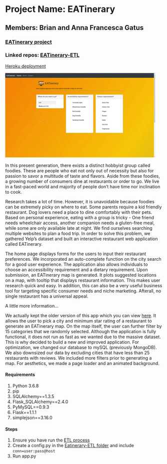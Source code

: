 # Project Name: EATinerary
## Members: Brian and Anna Francesca Gatus
### [EATinerary project](https://github.com/users/TotalEntropy/projects/2)
### Linked repos: [EATinerary-ETL](https://github.com/TotalEntropy/Eatinerary-ETL.git)

[Heroku deployment](https://eatinerary2.herokuapp.com/)

![EATinerary](images/EATinerary2.gif)

In this present generation, there exists a distinct hobbyist group called foodies. These are people who eat not only out of necessity but also for passion to savor a multitude of taste and flavors. Aside from these foodies, a growing number of consumers dine at restaurants or order to go. We live in a fast-paced world and majority of people don’t have time nor inclination to cook.

Research takes a lot of time. However, it is unavoidable because foodies can be extremely picky on where to eat. Some parents require a kid friendly restaurant. Dog lovers need a place to dine comfortably with their pets. Based on personal experience, eating with a group is tricky - One friend needs wheelchair access, another companion needs a gluten-free meal, while some are only available late at night. We find ourselves searching multiple websites to plan a food trip. In order to solve this problem, we gathered Yelp’s dataset and built an interactive restaurant web application called EATinerary.

The home page displays forms for the users to input their restaurant preferences. We incorporated an auto-complete function on the city search for a good user experience. The application also allows individuals to choose an accessibility requirement and a dietary requirement. Upon submission, an EATinerary map is generated. It plots suggested locations on a map, with tooltip that displays restaurant information. This makes user research quick and easy. In addition, this can also be a very useful business tool for targeting specific consumer needs and niche marketing. Afterall, no single restaurant has a universal appeal.

A little more information...

We actually kept the older version of this app which you can view [here](https://eatinerary.herokuapp.com/). It allows the user to pick a city and minimum star rating of a restaurant to generate an EATinerary map. On the map itself, the user can further filter by 15 categories that we randomly selected. Although the application is fully functional, it does not run as fast as we wanted due to the massive dataset. This is why decided to build a new and improved application. For optimization, we changed our database to mySQL (previously MongoDB). We also downsized our data by excluding cities that have less than 25 restaurants with reviews. We included more filters prior to generating a map. For aesthetics, we made a page loader and an animated background.



#### Requirements
1. Python 3.6.8
2. pip
3. SQLAlchemy==1.3.5
4. Flask_SQLAlchemy==2.4.0
5. PyMySQL==0.9.3
6. Flask==1.1.1
7. simplejson==3.16.0

#### Steps
1. Ensure you have run the [ETL process](https://github.com/TotalEntropy/Eatinerary-ETL.git)
2. Create a config.py in the [Eatinerary-ETL folder](https://github.com/TotalEntropy/Eatinerary-ETL) and include ```conn=user:pass@host```
3. Run app.py
